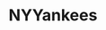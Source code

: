 ---
title: NYYankees
crosslinks:
- baseball
- youtubefactsbot
- redsox
- u_imguralbumbot
- yankees
- youtubot
- TheAdamWarrenFanClub
- MLBStreams
- tmsbmeta
- MassdropBot
- livven
- BankOnChase
- orioles
- john_yukis_bots
- '2013'
- Torontobluejays
- '2017'
- hockey
- anti_gif_bot
- nba
---